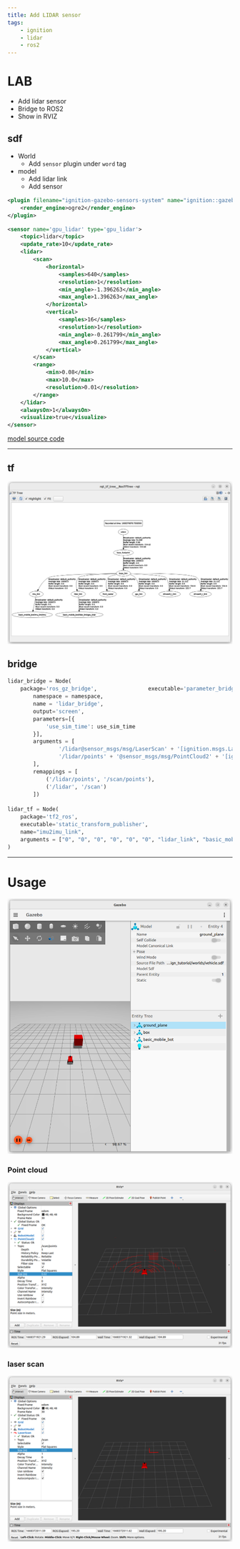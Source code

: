 ```yaml
---
title: Add LIDAR sensor
tags:
    - ignition
    - lidar
    - ros2
---
```


# LAB
- Add lidar sensor
- Bridge to ROS2
- Show in RVIZ

## sdf
- World
  - Add `sensor` plugin under `word` tag
- model
  - Add lidar link
  - Add sensor

```xml
<plugin filename="ignition-gazebo-sensors-system" name="ignition::gazebo::systems::Sensors">
    <render_engine>ogre2</render_engine>
</plugin>
```

```xml title="lidar sensor"
<sensor name='gpu_lidar' type='gpu_lidar'>
    <topic>lidar</topic>
    <update_rate>10</update_rate>
    <lidar>
        <scan>
            <horizontal>
                <samples>640</samples>
                <resolution>1</resolution>
                <min_angle>-1.396263</min_angle>
                <max_angle>1.396263</max_angle>
            </horizontal>
            <vertical>
                <samples>16</samples>
                <resolution>1</resolution>
                <min_angle>-0.261799</min_angle>
                <max_angle>0.261799</max_angle>
            </vertical>
        </scan>
        <range>
            <min>0.08</min>
            <max>10.0</max>
            <resolution>0.01</resolution>
        </range>
    </lidar>
    <alwaysOn>1</alwaysOn>
    <visualize>true</visualize>
</sensor>
```

[model source code](files/lidar/model.sdf)

---

## tf

![](images/lidar_tf.png)

## bridge

```python
lidar_bridge = Node(
    package='ros_gz_bridge',                executable='parameter_bridge',
        namespace = namespace,
        name = 'lidar_bridge',
        output='screen',
        parameters=[{
            'use_sim_time': use_sim_time
        }],
        arguments = [
                '/lidar@sensor_msgs/msg/LaserScan' + '[ignition.msgs.LaserScan',
                '/lidar/points' + '@sensor_msgs/msg/PointCloud2' + '[ignition.msgs.PointCloudPacked'
        ],
        remappings = [
            ('/lidar/points', '/scan/points'),
            ('/lidar', '/scan')
        ])

lidar_tf = Node(
    package='tf2_ros',
    executable='static_transform_publisher',
    name="imu2imu_link",
    arguments = ["0", "0", "0", "0", "0", "0", "lidar_link", "basic_mobile_bot/lidar_link/gpu_lidar"]
)
```

---

# Usage

![](images/lidar_ignition.png)

### Point cloud
![](images/lidar_rviz_point_cloud.png)


### laser scan
![](images/lidar_rviz_scan.png)


